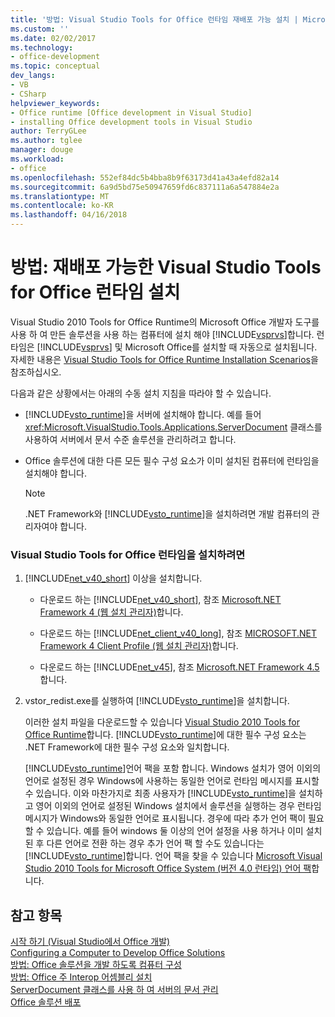 ```yaml
---
title: '방법: Visual Studio Tools for Office 런타임 재배포 가능 설치 | Microsoft Docs'
ms.custom: ''
ms.date: 02/02/2017
ms.technology:
- office-development
ms.topic: conceptual
dev_langs:
- VB
- CSharp
helpviewer_keywords:
- Office runtime [Office development in Visual Studio]
- installing Office development tools in Visual Studio
author: TerryGLee
ms.author: tglee
manager: douge
ms.workload:
- office
ms.openlocfilehash: 552ef84dc5b4bba8b9f63173d41a43a4efd82a14
ms.sourcegitcommit: 6a9d5bd75e50947659fd6c837111a6a547884e2a
ms.translationtype: MT
ms.contentlocale: ko-KR
ms.lasthandoff: 04/16/2018
---
```

# <a name="how-to-install-the-visual-studio-tools-for-office-runtime-redistributable"></a>방법: 재배포 가능한 Visual Studio Tools for Office 런타임 설치
  Visual Studio 2010 Tools for Office Runtime의 Microsoft Office 개발자 도구를 사용 하 여 만든 솔루션을 사용 하는 컴퓨터에 설치 해야 [!INCLUDE[vsprvs](../sharepoint/includes/vsprvs-md.md)]합니다. 런타임은 [!INCLUDE[vsprvs](../sharepoint/includes/vsprvs-md.md)] 및 Microsoft Office를 설치할 때 자동으로 설치됩니다. 자세한 내용은 [Visual Studio Tools for Office Runtime Installation Scenarios](../vsto/visual-studio-tools-for-office-runtime-installation-scenarios.md)을 참조하십시오.  
  
 다음과 같은 상황에서는 아래의 수동 설치 지침을 따라야 할 수 있습니다.  
  
-   [!INCLUDE[vsto_runtime](../vsto/includes/vsto-runtime-md.md)]을 서버에 설치해야 합니다. 예를 들어 <xref:Microsoft.VisualStudio.Tools.Applications.ServerDocument> 클래스를 사용하여 서버에서 문서 수준 솔루션을 관리하려고 합니다.  
  
-   Office 솔루션에 대한 다른 모든 필수 구성 요소가 이미 설치된 컴퓨터에 런타임을 설치해야 합니다.  
  
    > [!NOTE]  
    >  .NET Framework와 [!INCLUDE[vsto_runtime](../vsto/includes/vsto-runtime-md.md)]을 설치하려면 개발 컴퓨터의 관리자여야 합니다.  
  
### <a name="to-install-the-visual-studio-tools-for-office-runtime"></a>Visual Studio Tools for Office 런타임을 설치하려면  
  
1.  [!INCLUDE[net_v40_short](../sharepoint/includes/net-v40-short-md.md)] 이상을 설치합니다.  
  
    -   다운로드 하는 [!INCLUDE[net_v40_short](../sharepoint/includes/net-v40-short-md.md)], 참조 [Microsoft.NET Framework 4 (웹 설치 관리자)](http://go.microsoft.com/fwlink/?LinkId=178957)합니다.  
  
    -   다운로드 하는 [!INCLUDE[net_client_v40_long](../vsto/includes/net-client-v40-long-md.md)], 참조 [MICROSOFT.NET Framework 4 Client Profile (웹 설치 관리자)](http://go.microsoft.com/fwlink/?LinkId=178958)합니다.  
  
    -   다운로드 하는 [!INCLUDE[net_v45](../vsto/includes/net-v45-md.md)], 참조 [Microsoft.NET Framework 4.5](http://www.microsoft.com/download/details.aspx?id=30653)합니다.  
  
2.  vstor_redist.exe를 실행하여 [!INCLUDE[vsto_runtime](../vsto/includes/vsto-runtime-md.md)]을 설치합니다.  
  
     이러한 설치 파일을 다운로드할 수 있습니다 [Visual Studio 2010 Tools for Office Runtime](http://go.microsoft.com/fwlink/?LinkId=140384)합니다. [!INCLUDE[vsto_runtime](../vsto/includes/vsto-runtime-md.md)]에 대한 필수 구성 요소는 .NET Framework에 대한 필수 구성 요소와 일치합니다.  
  
     [!INCLUDE[vsto_runtime](../vsto/includes/vsto-runtime-md.md)]언어 팩을 포함 합니다. Windows 설치가 영어 이외의 언어로 설정된 경우 Windows에 사용하는 동일한 언어로 런타임 메시지를 표시할 수 있습니다. 이와 마찬가지로 최종 사용자가 [!INCLUDE[vsto_runtime](../vsto/includes/vsto-runtime-md.md)]을 설치하고 영어 이외의 언어로 설정된 Windows 설치에서 솔루션을 실행하는 경우 런타임 메시지가 Windows와 동일한 언어로 표시됩니다. 경우에 따라 추가 언어 팩이 필요할 수 있습니다. 예를 들어 windows 둘 이상의 언어 설정을 사용 하거나 이미 설치 된 후 다른 언어로 전환 하는 경우 추가 언어 팩 할 수도 있습니다는 [!INCLUDE[vsto_runtime](../vsto/includes/vsto-runtime-md.md)]합니다. 언어 팩을 찾을 수 있습니다 [Microsoft Visual Studio 2010 Tools for Microsoft Office System (버전 4.0 런타임) 언어 팩](http://go.microsoft.com/fwlink/?LinkId=140386)합니다.  
  
## <a name="see-also"></a>참고 항목  
 [시작 하기 &#40;Visual Studio에서 Office 개발&#41;](../vsto/getting-started-office-development-in-visual-studio.md)   
 [Configuring a Computer to Develop Office Solutions](../vsto/configuring-a-computer-to-develop-office-solutions.md)   
 [방법: Office 솔루션을 개발 하도록 컴퓨터 구성](../vsto/how-to-configure-a-computer-to-develop-office-solutions.md)   
 [방법: Office 주 Interop 어셈블리 설치](../vsto/how-to-install-office-primary-interop-assemblies.md)   
 [ServerDocument 클래스를 사용 하 여 서버의 문서 관리](../vsto/managing-documents-on-a-server-by-using-the-serverdocument-class.md)   
 [Office 솔루션 배포](../vsto/deploying-an-office-solution.md)  
  
  